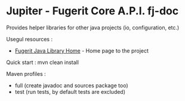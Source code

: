 # Jupiter - Fugerit Core A.P.I. fj-doc

Provides helper libraries for other java projects (io, configuration, etc.)

Usegul resources : 
* [Fugerit Java Library Home](http://www.fugerit.org/java/) - Home page to the project

Quick start : 
 	mvn clean install
 	
Maven profiles :
- full (create javadoc and sources package too)
- test (run tests, by default tests are excluded) 